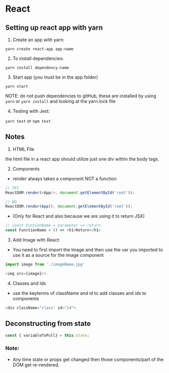 # React

## Setting up react app with yarn

1. Create an app with yarn:

`yarn create react-app app-name`

2. To install dependencies:

`yarn install dependency-name`

3. Start app (you must be in the app folder)

`yarn start`

NOTE: do not push dependencies to gitHub, these are installed by using `yarn` or `yarn install` and looking at the yarn.lock file

4. Testing with Jest:

`yarn test` or `npm test`

## Notes

1. HTML File

the html file in a react app should utilize just one div within the body tags.

2. Components

- render always takes a component NOT a function

```js
// YES
ReactDOM.render(<App/>, document.getElementById('root'));

// NO
ReactDOM.render(App(), document.getElementById('root'));
```

- (Only for React and also because we are using it to return JSX)

```js
// const FuntionName = parameter => return
const FunctionName = () => <h1>Return</h1>
```

3. Add Image with React:

- You need to first import the Image and then use the var you imported to use it as a source for the image component

```js
import image from './imageName.jpg'

<img src={image}/>
```

4. Classes and Ids

- use the keyterms of className and id to add classes and ids to components

```js
<div className="class" id="id">
```

## Deconstructing from state

```js
const { variableToPull} = this.state;
```

### Note:

- Any time state or props get changed then those components/part of the DOM get re-rendered.
